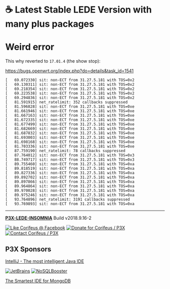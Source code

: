 [//]: #@corifeus-header

# ☕ Latest Stable LEDE Version with many plus packages

                        
[//]: #@corifeus-header:end

# Weird error
This why reverted to `17.01.4` (the show stop):

https://bugs.openwrt.org/index.php?do=details&task_id=1541  

```text
[   69.072330] sit: non-ECT from 31.27.5.181 with TOS=0x2
[   69.130311] sit: non-ECT from 31.27.5.181 with TOS=0x2
[   69.218354] sit: non-ECT from 31.27.5.181 with TOS=0x2
[   69.223538] sit: non-ECT from 31.27.5.181 with TOS=0x2
[   69.294836] sit: non-ECT from 31.27.5.181 with TOS=0x2
[   81.591915] net_ratelimit: 352 callbacks suppressed
[   81.596828] sit: non-ECT from 31.27.5.181 with TOS=0xe
[   81.661946] sit: non-ECT from 31.27.5.181 with TOS=0xe
[   81.667163] sit: non-ECT from 31.27.5.181 with TOS=0xe
[   81.672335] sit: non-ECT from 31.27.5.181 with TOS=0xe
[   81.677499] sit: non-ECT from 31.27.5.181 with TOS=0xe
[   81.682669] sit: non-ECT from 31.27.5.181 with TOS=0xe
[   81.687832] sit: non-ECT from 31.27.5.181 with TOS=0xe
[   81.693003] sit: non-ECT from 31.27.5.181 with TOS=0xe
[   81.698168] sit: non-ECT from 31.27.5.181 with TOS=0xe
[   81.703336] sit: non-ECT from 31.27.5.181 with TOS=0xe
[   87.759190] net_ratelimit: 78 callbacks suppressed
[   87.764012] sit: non-ECT from 31.27.5.181 with TOS=0x3
[   88.749717] sit: non-ECT from 31.27.5.181 with TOS=0x3
[   89.755460] sit: non-ECT from 31.27.5.181 with TOS=0xa
[   89.818519] sit: non-ECT from 31.27.5.181 with TOS=0xa
[   89.827336] sit: non-ECT from 31.27.5.181 with TOS=0xa
[   89.892702] sit: non-ECT from 31.27.5.181 with TOS=0xa
[   89.897866] sit: non-ECT from 31.27.5.181 with TOS=0xa
[   89.964864] sit: non-ECT from 31.27.5.181 with TOS=0xa
[   89.970028] sit: non-ECT from 31.27.5.181 with TOS=0xa
[   89.975246] sit: non-ECT from 31.27.5.181 with TOS=0xa
[   93.764896] net_ratelimit: 3191 callbacks suppressed
[   93.769893] sit: non-ECT from 31.27.5.181 with TOS=0xa
```
[//]: #@corifeus-footer

---

[**P3X-LEDE-INSOMNIA**](https://pages.corifeus.com/lede-insomnia) Build v2018.9.16-2 

[![Like Corifeus @ Facebook](https://img.shields.io/badge/LIKE-Corifeus-3b5998.svg)](https://www.facebook.com/corifeus.software) [![Donate for Corifeus / P3X](https://img.shields.io/badge/Donate-Corifeus-003087.svg)](https://www.paypal.com/cgi-bin/webscr?cmd=_s-xclick&hosted_button_id=QZVM4V6HVZJW6)  [![Contact Corifeus / P3X](https://img.shields.io/badge/Contact-P3X-ff9900.svg)](https://www.patrikx3.com/en/front/contact) 


## P3X Sponsors

[IntelliJ - The most intelligent Java IDE](https://www.jetbrains.com)
  
[![JetBrains](https://cdn.corifeus.com/assets/svg/jetbrains-logo.svg)](https://www.jetbrains.com/) [![NoSQLBooster](https://cdn.corifeus.com/assets/png/nosqlbooster-70x70.png)](https://www.nosqlbooster.com/)

[The Smartest IDE for MongoDB](https://www.nosqlbooster.com)
  
  
 

[//]: #@corifeus-footer:end